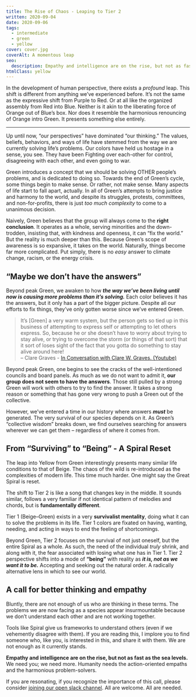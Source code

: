 ```yaml
---
title: The Rise of Chaos - Leaping to Tier 2
written: 2020-09-04
date: 2020-09-06
tags:
  - intermediate
  - green
  - yellow
cover: cover.jpg
coverAlt: A momentous leap
seo:
  description: Empathy and intelligence are on the rise, but not as fast as the sea levels.
htmlClass: yellow
---
```



In the development of human perspective, there exists a *profound* leap. This shift is different from anything we’ve experienced before. It’s not the same as the expressive shift from Purple to Red. Or at all like the organized assembly from Red into Blue. Neither is it akin to the liberating force of Orange out of Blue’s box. Nor does it resemble the harmonious renouncing of Orange intro Green. It presents something else entirely.


---

Up until now, “our perspectives” have dominated “our thinking.” The values, beliefs, behaviors, and ways of life have stemmed from the way we are currently solving life’s problems. Our colors have held us hostage in a sense, you see. They have been Fighting over each-other for control, disagreeing with each other, and even going to war.

Green introduces a concept that we should be solving OTHER people’s problems, and is dedicated to doing so. Towards the end of Green’s cycle, some things begin to make sense. Or rather, not make sense. Many aspects of life start to fall apart, actually. In all of Green’s attempts to bring justice and harmony to the world, and despite its struggles, protests, committees, and non-for-profits, there is just *too much complexity* to come to a unanimous decision.

Naively, Green believes that the group will always come to the **right conclusion**. It operates as a whole, serving minorities and the down-trodden, insisting that, with kindness and openness, it can “fix the world.” But the reality is much deeper than this. Because Green’s scope of awareness is so expansive, it takes on the world. Naturally, things become far more complicated. Put simply, there is no *easy* answer to climate change, racism, or the energy crisis.

## “Maybe we don’t have the answers”
Beyond peak Green, we awaken to how ***the way we’ve been living until now is causing more problems than it’s solving.*** Each color believes it has the answers, but it only has a part of the bigger picture. Despite all our efforts to fix things, they’ve only gotten worse since we’ve entered Green.

> It’s [Green] a very warm system, but the person gets so tied up in this business of attempting to express self or attempting to let others express. So, because he or she doesn’t have to worry about trying to stay alive, or trying to overcome the storm (or things of that sort) that it sort of loses sight of the fact that you gotta do something to stay alive around here!\
> – Clare Graves - [In Conversation with Clare W. Graves. (Youtube)](https://youtu.be/tt3Uk1f3y_U?t=3138)

Beyond peak Green, one begins to see the cracks of the well-intentioned councils and board panels. As much as we do not want to admit it, **our group does not seem to have the answers**. Those still pulled by a strong Green will work with others to try to find the answer. It takes a strong reason or something that has gone very wrong to push a Green out of the collective.

However, we’ve entered a time in our history where answers ***must*** be generated. The very survival of our species depends on it. As Green’s “collective wisdom” breaks down, we find ourselves searching for answers wherever we can get them – regardless of where it comes from.

## From “Surviving” to “Being” - A Spiral Reset
The leap into Yellow from Green interestingly presents many similar life conditions to that of Beige. The chaos of the wild is re-introduced as the complexities of modern life. This time much harder. One might say the Great Spiral is reset.

The shift to Tier 2 is like a song that changes key in the middle. It sounds similar, follows a very familiar if not identical pattern of melodies and chords, but is **fundamentally different**.

Tier 1 (Beige–Green) exists in a very **survivalist mentality**, doing what it can to solve the problems in its life. Tier 1 colors are fixated on having, wanting, needing, and acting in ways to end the feeling of shortcomings.

Beyond Green, Tier 2 focuses on the survival of not just oneself, but the entire Spiral as a whole. As such, the need of the individual *truly* shrink, and along with it, the fear associated with losing what one has in Tier 1. Tier 2 perspective shifts into a mode of **“being”** with reality as ***it is, not as we want it to be.*** Accepting and seeking out the natural order. A radically alternative lens in which to see our world.


## A call for better thinking and empathy
Bluntly, there are not enough of us who are thinking in these terms. The problems we are now facing as a species appear insurmountable because we don’t understand each other and are not working together.

Tools like Spiral give us frameworks to understand others (even if we vehemently disagree with them). If you are reading this, I implore you to find someone who, like you, is interested in this, and share it with them. We are not enough as it currently stands.

**Empathy and intelligence are on the rise, but not as fast as the sea levels.** We need you; we need more. Humanity needs the action-oriented empaths and the harmonious problem-solvers.

If you are resonating, if you recognize the importance of this call, please consider [joining our open slack channel](https://join.slack.com/t/spiralsblog/shared_invite/zt-h4zmiolw-tCZAYSJn2YNm5bMcvYaoQA). All are welcome. All are needed.
